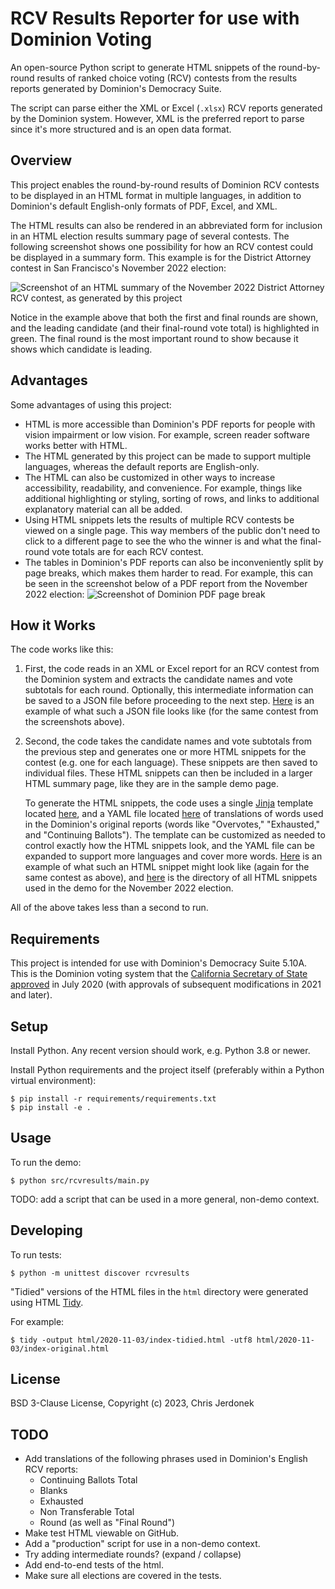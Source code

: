 # RCV Results Reporter for use with Dominion Voting

An open-source Python script to generate HTML snippets of the
round-by-round results of ranked choice voting (RCV) contests from
the results reports generated by Dominion's Democracy Suite.

The script can parse either the XML or Excel (`.xlsx`) RCV reports
generated by the Dominion system. However, XML is the preferred report
to parse since it's more structured and is an open data format.

## Overview

This project enables the round-by-round results of Dominion RCV contests
to be displayed in an HTML format in multiple languages, in addition to
Dominion's default English-only formats of PDF, Excel, and XML.

The HTML results can also be rendered in an abbreviated form for
inclusion in an HTML election results summary page of several contests.
The following screenshot shows one possibility for how an RCV contest
could be displayed in a summary form. This example is for the District
Attorney contest in San Francisco's November 2022 election:

![Screenshot of an HTML summary of the November 2022 District Attorney
RCV contest, as generated by this
project](docs/images/2022-11-DA-Summary.png)

Notice in the example above that both the first and final rounds are shown,
and the leading candidate (and their final-round vote total) is
highlighted in green.
The final round is the most important round to show because it shows which
candidate is leading.

## Advantages

Some advantages of using this project:

* HTML is more accessible than Dominion's PDF reports for people with
  vision impairment or low vision. For example, screen reader software
  works better with HTML.
* The HTML generated by this project can be made to support multiple
  languages, whereas the default reports are English-only.
* The HTML can also be customized in other ways to increase accessibility,
  readability, and convenience. For example, things like additional
  highlighting or styling, sorting of rows, and links to additional
  explanatory material can all be added.
* Using HTML snippets lets the results of multiple RCV contests be
  viewed on a single page. This way members of the public don't need to
  click to a different page to see the who the winner is and what the
  final-round vote totals are for each RCV contest.
* The tables in Dominion's PDF reports can also be inconveniently split
  by page breaks, which makes them harder to read. For example, this can
  be seen in the screenshot below of a PDF report from the November 2022
  election:
  ![Screenshot of Dominion PDF page
  break](docs/images/2022-11-DA-Dominion-PDF.png)

## How it Works

The code works like this:

1. First, the code reads in an XML or Excel report for an RCV contest
   from the Dominion system and extracts the candidate names and
   vote subtotals for each round. Optionally, this intermediate
   information can be saved to a JSON file before proceeding to the
   next step. [Here](data/output-json/2022-11-08/da_short.json)
   is an example of what such a JSON file looks like (for the same
   contest from the screenshots above).
2. Second, the code takes the candidate names and vote subtotals
   from the previous step and generates one or more HTML snippets for
   the contest (e.g. one for each language).
   These snippets are then saved to individual files. These HTML snippets
   can then be included in a larger HTML summary page, like they are in
   the sample demo page.

   To generate the HTML snippets, the code uses a single
   [Jinja](https://jinja.palletsprojects.com/) template located
   [here](templates/rcv-summary.html), and a YAML file located
   [here](translations.yml) of translations of words used in the
   Dominion's original reports (words like "Overvotes," "Exhausted," and
   "Continuing Ballots"). The template can be customized as needed to
   control exactly how the HTML snippets look, and the YAML file can be
   expanded to support more languages and cover more words.
   [Here](data/output-html/rcv-snippets/2022-11-08/da_short-en.html) is
   an example of what such an HTML snippet might look like
   (again for the same contest as above), and
   [here](data/output-html/rcv-snippets/2022-11-08) is the directory
   of all HTML snippets used in the demo for the November 2022 election.

All of the above takes less than a second to run.

## Requirements

This project is intended for use with Dominion's Democracy Suite 5.10A.
This is the Dominion voting system that the [California Secretary of State
approved](https://www.sos.ca.gov/elections/ovsta/frequently-requested-information/dominion-voting)
in July 2020 (with approvals of subsequent modifications in 2021 and later).

## Setup

Install Python. Any recent version should work, e.g. Python 3.8 or newer.

Install Python requirements and the project itself (preferably within
a Python virtual environment):

```
$ pip install -r requirements/requirements.txt
$ pip install -e .
```

## Usage

To run the demo:

```
$ python src/rcvresults/main.py
```

TODO: add a script that can be used in a more general, non-demo context.

## Developing

To run tests:

```
$ python -m unittest discover rcvresults
```

"Tidied" versions of the HTML files in the `html` directory were generated
using HTML [Tidy](https://www.html-tidy.org/).

For example:

```
$ tidy -output html/2020-11-03/index-tidied.html -utf8 html/2020-11-03/index-original.html
```

## License

BSD 3-Clause License, Copyright (c) 2023, Chris Jerdonek

## TODO

* Add translations of the following phrases used in Dominion's English
  RCV reports:
  * Continuing Ballots Total
  * Blanks
  * Exhausted
  * Non Transferable Total
  * Round (as well as "Final Round")
* Make test HTML viewable on GitHub.
* Add a "production" script for use in a non-demo context.
* Try adding intermediate rounds? (expand / collapse)
* Add end-to-end tests of the html.
* Make sure all elections are covered in the tests.

